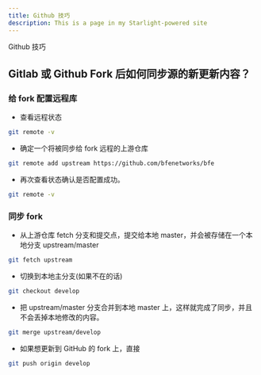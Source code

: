```yaml
---
title: Github 技巧
description: This is a page in my Starlight-powered site
---
```


Github 技巧

## Gitlab 或 Github Fork 后如何同步源的新更新内容？

### 给 fork 配置远程库

- 查看远程状态

```bash
git remote -v
```

- 确定一个将被同步给 fork 远程的上游仓库

```bash
git remote add upstream https://github.com/bfenetworks/bfe
```

- 再次查看状态确认是否配置成功。

```bash
git remote -v
```

### 同步 fork

- 从上游仓库 fetch 分支和提交点，提交给本地 master，并会被存储在一个本地分支 upstream/master

```bash
git fetch upstream

```

- 切换到本地主分支(如果不在的话)

```bash
git checkout develop
```

- 把 upstream/master 分支合并到本地 master 上，这样就完成了同步，并且不会丢掉本地修改的内容。

```bash
git merge upstream/develop
```

- 如果想更新到 GitHub 的 fork 上，直接

```bash
git push origin develop
```
